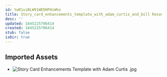 ```yaml
---
id: twR1uiBLW91WEDHPHiWho
title: Story_card_enhancements_template_with_adam_curtis_and_bill Resources
desc: ''
updated: 1645225706414
created: 1645225706414
stub: false
isDir: true
---
```

## Imported Assets
- ![Story Card Enhancements Template with Adam Curtis .jpg](/assets/story-card-enhancements-template-with-adam-curtis-.jpg)
